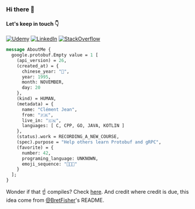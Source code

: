 ### Hi there 👋

#### Let's keep in touch 👇

[![Udemy][1]][2] [![LinkedIn][3]][4] [![StackOverflow][5]][6]

[1]:  https://img.shields.io/badge/Udemy-A100FF?style=for-the-badge&logo=Udemy&logoColor=white
[2]:  https://www.udemy.com/user/jean-clement/ "My Udemy Profile"
[3]:  https://img.shields.io/badge/LinkedIn-0077B5?style=for-the-badge&logo=linkedin&logoColor=white
[4]:  https://www.linkedin.com/in/clement-jean "My LinkedIn Profile"
[5]:  https://img.shields.io/badge/Stack_Overflow-FE7A16?style=for-the-badge&logo=stack-overflow&logoColor=white
[6]:  https://stackoverflow.com/users/11269045/cl%c3%a9ment-jean "My StackOverflow Profile"

```proto
message AboutMe {
  google.protobuf.Empty value = 1 [
    (api_version) = 26,
    (created_at) = {
      chinese_year: "🐷",
      year: 1995,
      month: NOVEMBER,
      day: 20
    },
    (kind) = HUMAN,
    (metadata) = {
      name: "Clément Jean",
      from: "🇫🇷",
      live_in: "🇨🇳",
      languages: [ C, CPP, GO, JAVA, KOTLIN ]
    },
    (status).work = RECORDING_A_NEW_COURSE,
    (spec).purpose = "Help others learn Protobuf and gRPC",
    (favorite) = {
      number: 42,
      programing_language: UNKNOWN,
      emoji_sequence: "🙈🙉🙊"
    }
  ];
}
```

Wonder if that ☝️ compiles? Check [here](https://github.com/Clement-Jean/Clement-Jean/blob/main/proto). And credit where credit is due, this idea come from [@BretFisher](https://github.com/BretFisher)'s README.
